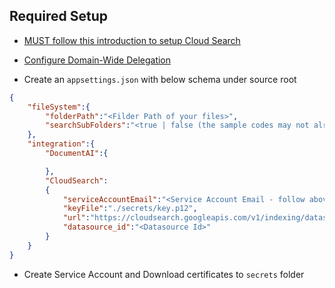 ## Required Setup

* [MUST follow this introduction to setup Cloud Search](https://developers.google.com/cloud-search/docs/guides/project-setup)

* [Configure Domain-Wide Delegation](https://admin.google.com/u/2/ac/owl/domainwidedelegation)

* Create an `appsettings.json` with below schema under source root

```json
{
    "fileSystem":{
        "folderPath":"<Filder Path of your files>",
        "searchSubFolders":"<true | false (the sample codes may not already handle sub-folders yet)>"
    },
    "integration":{
        "DocumentAI":{

        },
        "CloudSearch":
        {
            "serviceAccountEmail":"<Service Account Email - follow above doc>",
            "keyFile":"./secrets/key.p12",
            "url":"https://cloudsearch.googleapis.com/v1/indexing/datasources/<datasource_id>/items",
            "datasource_id":"<Datasource Id>"
        }
    }
}
```

* Create Service Account and Download certificates to `secrets` folder